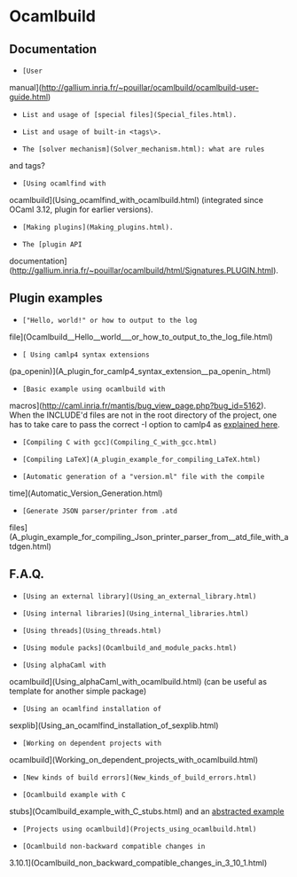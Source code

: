 <!-- ((! set title Ocamlbuild !)) ((! set learn !)) -->

# Ocamlbuild
## Documentation


+     [User
 manual](http://gallium.inria.fr/~pouillar/ocamlbuild/ocamlbuild-user-guide.html)

+     List and usage of [special files](Special_files.html).

+     List and usage of built-in <tags\>.

+     The [solver mechanism](Solver_mechanism.html): what are rules
 and tags?

+     [Using ocamlfind with
 ocamlbuild](Using_ocamlfind_with_ocamlbuild.html) \(integrated
 since OCaml 3.12, plugin for earlier versions\).

+     [Making plugins](Making_plugins.html).

+     The [plugin API
 documentation](http://gallium.inria.fr/~pouillar/ocamlbuild/html/Signatures.PLUGIN.html).


## Plugin examples
+     ["Hello, world!" or how to output to the log
 file](Ocamlbuild__Hello__world___or_how_to_output_to_the_log_file.html)

+     [ Using camlp4 syntax extensions
 \(pa_openin\)](A_plugin_for_camlp4_syntax_extension__pa_openin_.html)

+     [Basic example using ocamlbuild with
 macros](http://caml.inria.fr/mantis/bug_view_page.php?bug_id=5162).
 When the INCLUDE'd files are not in the root directory of the
 project, one has to take care to pass the correct -I option to
 camlp4 as [explained here](Ocamlbuild_macros.html).

+     [Compiling C with gcc](Compiling_C_with_gcc.html)

+     [Compiling LaTeX](A_plugin_example_for_compiling_LaTeX.html)

+     [Automatic generation of a "version.ml" file with the compile
 time](Automatic_Version_Generation.html)

+     [Generate JSON parser/printer from .atd
 files](A_plugin_example_for_compiling_Json_printer_parser_from__atd_file_with_atdgen.html)


## F.A.Q.
+     [Using an external library](Using_an_external_library.html)

+     [Using internal libraries](Using_internal_libraries.html)

+     [Using threads](Using_threads.html)

+     [Using module packs](Ocamlbuild_and_module_packs.html)

+     [Using alphaCaml with
 ocamlbuild](Using_alphaCaml_with_ocamlbuild.html) \(can be
 useful as template for another simple package\)

+     [Using an ocamlfind installation of
 sexplib](Using_an_ocamlfind_installation_of_sexplib.html)

+     [Working on dependent projects with
 ocamlbuild](Working_on_dependent_projects_with_ocamlbuild.html)

+     [New kinds of build errors](New_kinds_of_build_errors.html)

+     [Ocamlbuild example with C
 stubs](Ocamlbuild_example_with_C_stubs.html) and an
 [abstracted example](C_stub_functions.html)

+     [Projects using ocamlbuild](Projects_using_ocamlbuild.html)


+     [Ocamlbuild non-backward compatible changes in
 3.10.1](Ocamlbuild_non_backward_compatible_changes_in_3_10_1.html)

